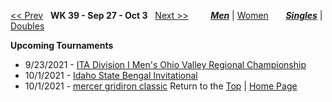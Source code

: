 <a name="top"></a>[<< Prev](men_singles_2138.md) &nbsp; **WK 39 - Sep 27 - Oct 3** &nbsp; [Next >>](men_singles_2140.md) &nbsp;&nbsp;&nbsp;&nbsp;&nbsp;&nbsp;&nbsp; [***Men***](./men_singles_2139.md) &#124; [Women](./women_singles_2139.md) &nbsp;&nbsp;&nbsp;&nbsp;&nbsp; [***Singles***](./men_singles_2139.md) &#124; [Doubles](./men_doubles_2139.md)

**Upcoming Tournaments**  
- 9/23/2021 - <a href="https://colleges.wearecollegetennis.com/competitions/UnivOfTennesseeKnoxvilleM/Tournaments/Overview/E67E61FF-EAE8-48C4-A7F4-925524DBA1AC" target="_blank">ITA Division I Men's Ohio Valley Regional Championship</a>
- 10/1/2021 - <a href="https://colleges.wearecollegetennis.com/competitions/IdahoStateUniversityM/Tournaments/Overview/49BE2191-9463-412E-ABD7-0A0DE6B56CDC" target="_blank">Idaho State Bengal Invitational</a>
- 10/1/2021 - <a href="https://colleges.wearecollegetennis.com/competitions/MercerUniversityM/Tournaments/Overview/DA1EFD3A-A2A3-47C3-8E11-2A83F6F6F79E" target="_blank">mercer gridiron classic</a>
Return to the [Top](./${gender}_${type}_${weekCode}.md) &#124; [Home Page](../../index.md)